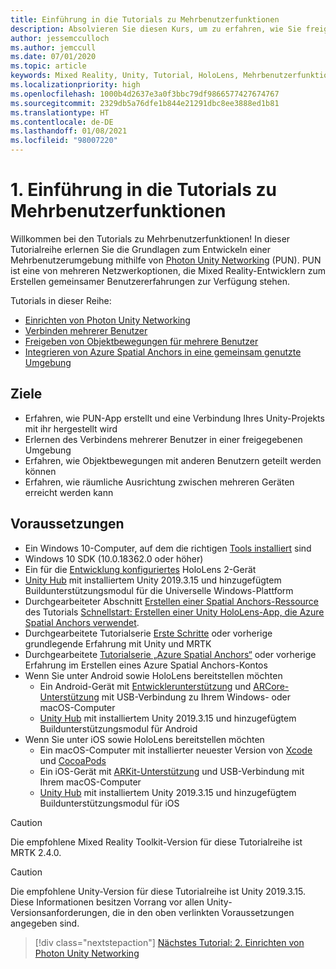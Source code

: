 ```yaml
---
title: Einführung in die Tutorials zu Mehrbenutzerfunktionen
description: Absolvieren Sie diesen Kurs, um zu erfahren, wie Sie freigegebene Mehrbenutzerumgebungen in einer HoloLens 2-Anwendung implementieren.
author: jessemcculloch
ms.author: jemccull
ms.date: 07/01/2020
ms.topic: article
keywords: Mixed Reality, Unity, Tutorial, HoloLens, Mehrbenutzerfunktionen, Photon, MRTK, Mixed Reality Toolkit, UWP, Azure Spatial Anchors
ms.localizationpriority: high
ms.openlocfilehash: 1000b4d2637e3a0f3bbc79df9866577427674767
ms.sourcegitcommit: 2329db5a76dfe1b844e21291dbc8ee3888ed1b81
ms.translationtype: HT
ms.contentlocale: de-DE
ms.lasthandoff: 01/08/2021
ms.locfileid: "98007220"
---
```

# <a name="1-introduction-to-the-multi-user-capabilities-tutorials"></a>1. Einführung in die Tutorials zu Mehrbenutzerfunktionen

Willkommen bei den Tutorials zu Mehrbenutzerfunktionen! In dieser Tutorialreihe erlernen Sie die Grundlagen zum Entwickeln einer Mehrbenutzerumgebung mithilfe von <a href="https://www.photonengine.com/PUN" target="_blank">Photon Unity Networking</a> (PUN). PUN ist eine von mehreren Netzwerkoptionen, die Mixed Reality-Entwicklern zum Erstellen gemeinsamer Benutzererfahrungen zur Verfügung stehen.

Tutorials in dieser Reihe:

* [Einrichten von Photon Unity Networking](mr-learning-sharing-02.md)
* [Verbinden mehrerer Benutzer](mr-learning-sharing-03.md)
* [Freigeben von Objektbewegungen für mehrere Benutzer](mr-learning-sharing-04.md)
* [Integrieren von Azure Spatial Anchors in eine gemeinsam genutzte Umgebung](mr-learning-sharing-05.md)

## <a name="objectives"></a>Ziele

* Erfahren, wie PUN-App erstellt und eine Verbindung Ihres Unity-Projekts mit ihr hergestellt wird
* Erlernen des Verbindens mehrerer Benutzer in einer freigegebenen Umgebung
* Erfahren, wie Objektbewegungen mit anderen Benutzern geteilt werden können
* Erfahren, wie räumliche Ausrichtung zwischen mehreren Geräten erreicht werden kann

## <a name="prerequisites"></a>Voraussetzungen

* Ein Windows 10-Computer, auf dem die richtigen [Tools installiert](../../install-the-tools.md) sind
* Windows 10 SDK (10.0.18362.0 oder höher)
* Ein für die [Entwicklung konfiguriertes](../../platform-capabilities-and-apis/using-visual-studio.md#enabling-developer-mode) HoloLens 2-Gerät
* <a href="https://docs.unity3d.com/Manual/GettingStartedInstallingHub.html" target="_blank">Unity Hub</a> mit installiertem Unity 2019.3.15 und hinzugefügtem Buildunterstützungsmodul für die Universelle Windows-Plattform
* Durchgearbeiteter Abschnitt [Erstellen einer Spatial Anchors-Ressource](https://docs.microsoft.com/azure/spatial-anchors/quickstarts/get-started-unity-hololens#create-a-spatial-anchors-resource) des Tutorials [Schnellstart: Erstellen einer Unity HoloLens-App, die Azure Spatial Anchors verwendet](https://docs.microsoft.com/azure/spatial-anchors/quickstarts/get-started-unity-hololens).
* Durchgearbeitete Tutorialserie [Erste Schritte](mr-learning-base-01.md) oder vorherige grundlegende Erfahrung mit Unity und MRTK
* Durchgearbeitete [Tutorialserie „Azure Spatial Anchors“](mr-learning-asa-01.md) oder vorherige Erfahrung im Erstellen eines Azure Spatial Anchors-Kontos
* Wenn Sie unter Android sowie HoloLens bereitstellen möchten
  * Ein Android-Gerät mit <a href="https://developer.android.com/studio/debug/dev-options" target="_blank">Entwicklerunterstützung</a> und <a href="https://developers.google.com/ar/discover/supported-devices" target="_blank">ARCore-Unterstützung</a> mit USB-Verbindung zu Ihrem Windows- oder macOS-Computer
  * <a href="https://docs.unity3d.com/Manual/GettingStartedInstallingHub.html" target="_blank">Unity Hub</a> mit installiertem Unity 2019.3.15 und hinzugefügtem Buildunterstützungsmodul für Android
* Wenn Sie unter iOS sowie HoloLens bereitstellen möchten
  * Ein macOS-Computer mit installierter neuester Version von <a href="https://geo.itunes.apple.com/us/app/xcode/id497799835?mt=12" target="_blank">Xcode</a> und <a href="https://cocoapods.org" target="_blank">CocoaPods</a>
  * Ein iOS-Gerät mit <a href="https://developer.apple.com/documentation/arkit/verifying_device_support_and_user_permission" target="_blank">ARKit-Unterstützung</a> und USB-Verbindung mit Ihrem macOS-Computer
  * <a href="https://docs.unity3d.com/Manual/GettingStartedInstallingHub.html" target="_blank">Unity Hub</a> mit installiertem Unity 2019.3.15 und hinzugefügtem Buildunterstützungsmodul für iOS

> [!CAUTION]
> Die empfohlene Mixed Reality Toolkit-Version für diese Tutorialreihe ist MRTK 2.4.0.

> [!CAUTION]
> Die empfohlene Unity-Version für diese Tutorialreihe ist Unity 2019.3.15. Diese Informationen besitzen Vorrang vor allen Unity-Versionsanforderungen, die in den oben verlinkten Voraussetzungen angegeben sind.

> [!div class="nextstepaction"]
> [Nächstes Tutorial: 2. Einrichten von Photon Unity Networking](mr-learning-sharing-02.md)
